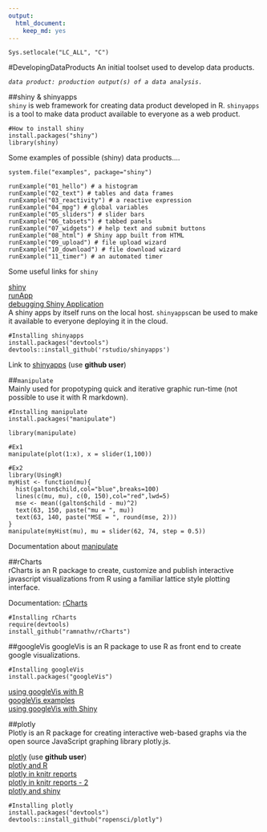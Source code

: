 ```yaml
---
output: 
  html_document: 
    keep_md: yes
---
```


```{r echo=FALSE}
Sys.setlocale("LC_ALL", "C")
```

#DevelopingDataProducts
An initial toolset used to develop data products.

_`data product: production output(s) of a data analysis.`_

##shiny & shinyapps  
`shiny` is web framework for creating data product developed in R. `shinyapps` is a tool to make data product available to everyone as a web product.


```
#How to install shiny
install.packages("shiny")
library(shiny)
```

Some examples of possible (shiny) data products....

```
system.file("examples", package="shiny")

runExample("01_hello") # a histogram
runExample("02_text") # tables and data frames
runExample("03_reactivity") # a reactive expression
runExample("04_mpg") # global variables
runExample("05_sliders") # slider bars
runExample("06_tabsets") # tabbed panels
runExample("07_widgets") # help text and submit buttons
runExample("08_html") # Shiny app built from HTML
runExample("09_upload") # file upload wizard
runExample("10_download") # file download wizard
runExample("11_timer") # an automated timer
```


Some useful links for `shiny`  

[shiny](http://shiny.rstudio.com/)  
[runApp](http://shiny.rstudio.com/reference/shiny/latest/runApp.html)  
[debugging Shiny Application](http://shiny.rstudio.com/articles/debugging.html)  
A shiny apps by itself runs on the local host. `shinyapps`can be used to make it available to everyone deploying it in the cloud.

```
#Installing shinyapps
install.packages("devtools")
devtools::install_github('rstudio/shinyapps')
```

Link to [shinyapps](https://www.shinyapps.io/)
 (use __github user__)
 
##`manipulate`  
Mainly used for propotyping quick and iterative graphic run-time (not possible to use it with R markdown).
 
```
#Installing manipulate
install.packages("manipulate")
```

```
library(manipulate)

#Ex1
manipulate(plot(1:x), x = slider(1,100))

#Ex2
library(UsingR)
myHist <- function(mu){
  hist(galton$child,col="blue",breaks=100)
  lines(c(mu, mu), c(0, 150),col="red",lwd=5)
  mse <- mean((galton$child - mu)^2)
  text(63, 150, paste("mu = ", mu))
  text(63, 140, paste("MSE = ", round(mse, 2)))
}
manipulate(myHist(mu), mu = slider(62, 74, step = 0.5))
```

Documentation about [manipulate](https://support.rstudio.com/hc/en-us/articles/200551906-Interactive-Plotting-with-Manipulate)
 
##rCharts  
rCharts is an R package to create, customize and publish interactive javascript visualizations from R using a familiar lattice style plotting interface.

Documentation: [rCharts](http://ramnathv.github.io/rCharts/)

```
#Installing rCharts
require(devtools)
install_github("ramnathv/rCharts")
```

##googleVis
googleVis is an R package to use R as front end to create google visualizations.

```
#Installing googleVis
install.packages("googleVis")
```

[using googleVis with R](https://cran.r-project.org/web/packages/googleVis/vignettes/googleVis.pdf)  
[googleVis examples](https://cran.r-project.org/web/packages/googleVis/vignettes/googleVis_examples.html)  
[using googleVis with Shiny](http://www.magesblog.com/2013/02/first-steps-of-using-googlevis-on-shiny.html)  

##plotly  
Plotly is an R package for creating interactive web-based graphs via the open source JavaScript graphing library plotly.js.

[plotly](https://plot.ly/)  (use __github user__)    
[plotly and R](https://plot.ly/r/)  
[plotly in knitr reports](https://plot.ly/r/knitr/)  
[plotly in knitr reports - 2](http://www.r-bloggers.com/plot-with-ggplot2-and-plotly-within-knitr-reports/)  
[plotly and shiny](https://plot.ly/r/shiny-tutorial/)

```
#Installing plotly
install.packages("devtools")
devtools::install_github("ropensci/plotly")
```

